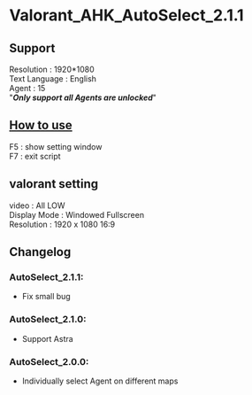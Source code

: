# Valorant_AHK_AutoSelect_2.1.1


## Support <br>
Resolution : 1920*1080 <br>
Text Language : English <br>
Agent : 15 <br>
"_**Only support all Agents are unlocked**_" <br>

## [How to use](https://www.youtube.com/watch?v=okPJGBwlrsk&t=1s)  <br>
F5 : show setting window <br>
F7 : exit script <br>

## valorant setting <br>
video : All LOW <br>
Display Mode : Windowed Fullscreen <br>
Resolution : 1920 x 1080 16:9 <br>

## Changelog <br>
### AutoSelect_2.1.1: <br>
* Fix small bug <br>
### AutoSelect_2.1.0: <br>
* Support Astra <br>
### AutoSelect_2.0.0: <br>
* Individually select Agent on different maps <br>
